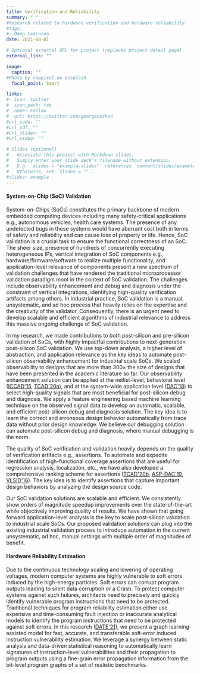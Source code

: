 ```yaml
---
title: Verification and Reliability
summary: " "
#Research related to hardware verification and hardware reliability
#tags:
#- Deep Learning
date: 2021-08-01

# Optional external URL for project (replaces project detail page).
external_link: ""

image:
  caption: ""
#Photo by rawpixel on Unsplash
  focal_point: Smart

links:
#- icon: twitter
#  icon_pack: fab
#  name: Follow
#  url: https://twitter.com/georgecushen
#url_code: ""
#url_pdf: ""
#url_slides: ""
#url_video: ""

# Slides (optional).
#   Associate this project with Markdown slides.
#   Simply enter your slide deck's filename without extension.
#   E.g. `slides = "example-slides"` references `content/slides/example-slides.md`.
#   Otherwise, set `slides = ""`.
#slides: example
---
```


#### System-on-Chip (SoC) Validation ####
System-on-Chips (SoCs) constitutes the primary backbone of modern embedded computing devices including many safety-critical applications e.g., autonomous vehicles, health care systems. The presence of any undetected bugs in these systems would have aberrant cost both in terms of safety and reliability and can cause loss of property or life.  Hence, SoC validation is a crucial task to ensure the functional correctness of an SoC. The sheer size, presence of hundreds of concurrently executing heterogeneous IPs, vertical integration of SoC components e.g., hardware/firmware/software to realize multiple functionality, and application-level relevance of components present a new spectrum of validation challenges that have rendered the traditional microprocessor validation paradigm moot in the context of SoC validation. The challenges include observability enhancement and debug and diagnosis under the constraint of vertical integrations, identifying high-quality verification artifacts among others. In industrial practice, SoC validation is a manual, unsystematic, and ad hoc process that heavily relies on the expertise and the creativity of the validator. Consequently, there is an urgent need to develop scalable and efficient algorithms of industrial relevance to address this massive ongoing challenge of SoC validation.

In my research, we made contributions to both post-silicon and pre-silicon validation of SoCs, with highly impactful contributions to next-generation post-silicon SoC validation. We use top-down analysis, a higher level of abstraction, and application relevance as the key ideas to automate post-silicon observability enhancement for industrial scale SoCs. We scaled observability to designs that are more than 300$\times$ the size of designs that have been presented in the academic literature so far. Our observability enhancement solution can be applied at the netlist-level, behavioral level ([ICCAD'15](/publication/iccad-2015), [TCAD'20a](/publication/tcad-2020-2)), and at the system-wide application level ([DAC'18](/publication/dac-2018)) to select high-quality signals that are most beneficial for post-silicon debug and diagnosis. We apply a feature engineering based machine learning technique on the observed signal data to develop an automatic, scalable, and efficient post-silicon debug and diagnosis solution. The key idea is to learn the correct and erroneous design behavior automatically from trace data without prior design knowledge. We believe our debugging solution can automate post-silicon debug and diagnosis, where manual debugging is the norm. 

The quality of SoC verification and validation heavily depends on the quality of verification artifacts e.g., assertions. To automate and expedite identification of high-functional coverage assertions that are useful for regression analysis, localization, etc., we have also developed a comprehensive ranking scheme for assertions ([TCAD'20b](/publication/tcad-2020-1/), [ASP-DAC'19](/publication/aspdac-2019/), [VLSID'16](/publication/vlsi-2016/)). The key idea is to identify assertions that capture important design behaviors by analyzing the design source code.

Our SoC validation solutions are scalable and efficient. We consistently show orders of magnitude speedup improvements over the state-of-the-art while objectively improving quality of results. We have shown that going forward application-level analysis is the key to scale post-silicon validation to industrial scale SoCs. Our proposed validation solutions can plug into the existing industrial validation process to introduce automation in the current unsystematic, ad hoc, manual settings with multiple order of magnitudes of benefit.

#### Hardware Reliability Estimation ####
Due to the continuous technology scaling and lowering of operating voltages, modern computer systems are highly vulnerable to soft errors induced by the high-energy particles. Soft errors can corrupt program outputs leading to silent data corruption or a Crash. To protect computer systems against such failures, architects need to precisely and quickly identify vulnerable program instructions that need to be protected. Traditional techniques for program reliability estimation either use expensive and time-consuming fault injection or inaccurate analytical models to identify the program instructions that need to be protected against soft errors. In this research ([DATE'21](/publication/date-2021/)), we present a graph learning-assisted model for fast, accurate, and transferable soft-error induced instruction vulnerability estimation. We leverage a synergy between static analysis and data-driven statistical reasoning to automatically learn signatures of instruction-level vulnerabilities and their propagation to program outputs using a fine-grain error propagation information from the bit-level program graphs of a set of realistic benchmarks. 
